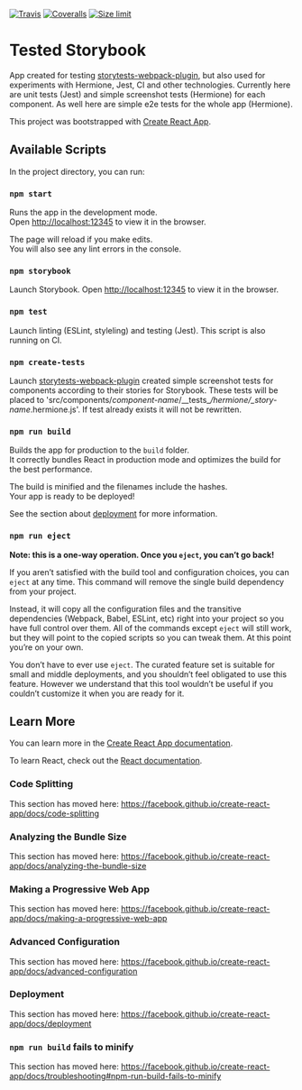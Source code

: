 [![Travis][build-badge]][build]
[![Coveralls][coveralls-badge]][coveralls]
[![Size limit](https://github.com/baushonok/tested-storybook/workflows/size-limit/badge.svg)](size-limit)

[build-badge]: https://img.shields.io/travis/baushonok/tested-storybook/master.png?style=flat-square
[build]: https://travis-ci.org/baushonok/tested-storybook
[coveralls-badge]: https://img.shields.io/coveralls/baushonok/tested-storybook/master.png?style=flat-square
[coveralls]: https://coveralls.io/github/baushonok/tested-storybook
[size-limit]: https://github.com/baushonok/tested-storybook/actions?query=workflows%3Asize-limit

# Tested Storybook

App created for testing [storytests-webpack-plugin](https://www.npmjs.com/package/storytests-webpack-plugin), but also used for experiments with Hermione, Jest, CI and other technologies.
Currently here are unit tests (Jest) and simple screenshot tests (Hermione) for each component. As well here are simple e2e tests for the whole app (Hermione).

This project was bootstrapped with [Create React App](https://github.com/facebook/create-react-app).

## Available Scripts

In the project directory, you can run:

### `npm start`

Runs the app in the development mode.<br />
Open [http://localhost:12345](http://localhost:12345) to view it in the browser.

The page will reload if you make edits.<br />
You will also see any lint errors in the console.

### `npm storybook`

Launch Storybook.
Open [http://localhost:12345](http://localhost:12345) to view it in the browser.

### `npm test`

Launch linting (ESLint, styleling) and testing (Jest).
This script is also running on CI.

### `npm create-tests`

Launch [storytests-webpack-plugin](https://www.npmjs.com/package/storytests-webpack-plugin) created simple screenshot tests for components according to their stories for Storybook. These tests will be placed to 'src/components/_component-name_/\_\_tests\__/hermione/\_story-name_.hermione.js'. If test already exists it will not be rewritten.

### `npm run build`

Builds the app for production to the `build` folder.<br />
It correctly bundles React in production mode and optimizes the build for the best performance.

The build is minified and the filenames include the hashes.<br />
Your app is ready to be deployed!

See the section about [deployment](https://facebook.github.io/create-react-app/docs/deployment) for more information.

### `npm run eject`

**Note: this is a one-way operation. Once you `eject`, you can’t go back!**

If you aren’t satisfied with the build tool and configuration choices, you can `eject` at any time. This command will remove the single build dependency from your project.

Instead, it will copy all the configuration files and the transitive dependencies (Webpack, Babel, ESLint, etc) right into your project so you have full control over them. All of the commands except `eject` will still work, but they will point to the copied scripts so you can tweak them. At this point you’re on your own.

You don’t have to ever use `eject`. The curated feature set is suitable for small and middle deployments, and you shouldn’t feel obligated to use this feature. However we understand that this tool wouldn’t be useful if you couldn’t customize it when you are ready for it.

## Learn More

You can learn more in the [Create React App documentation](https://facebook.github.io/create-react-app/docs/getting-started).

To learn React, check out the [React documentation](https://reactjs.org/).

### Code Splitting

This section has moved here: https://facebook.github.io/create-react-app/docs/code-splitting

### Analyzing the Bundle Size

This section has moved here: https://facebook.github.io/create-react-app/docs/analyzing-the-bundle-size

### Making a Progressive Web App

This section has moved here: https://facebook.github.io/create-react-app/docs/making-a-progressive-web-app

### Advanced Configuration

This section has moved here: https://facebook.github.io/create-react-app/docs/advanced-configuration

### Deployment

This section has moved here: https://facebook.github.io/create-react-app/docs/deployment

### `npm run build` fails to minify

This section has moved here: https://facebook.github.io/create-react-app/docs/troubleshooting#npm-run-build-fails-to-minify
